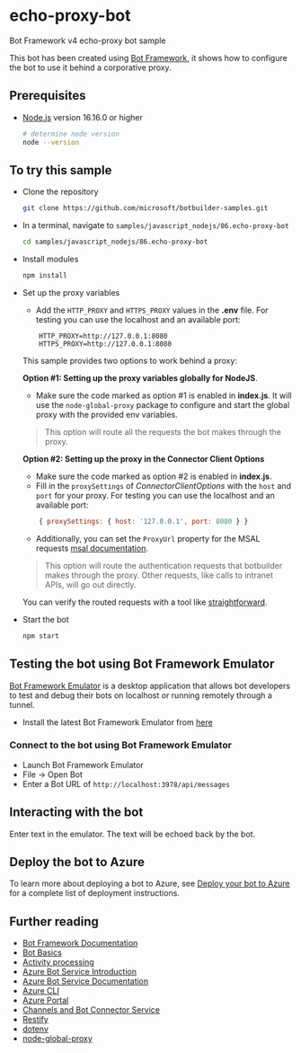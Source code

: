 # echo-proxy-bot

Bot Framework v4 echo-proxy bot sample

This bot has been created using [Bot Framework](https://dev.botframework.com), it shows how to configure the bot to use it behind a corporative proxy.

## Prerequisites

- [Node.js](https://nodejs.org) version 16.16.0 or higher

    ```bash
    # determine node version
    node --version
    ```

## To try this sample

- Clone the repository

    ```bash
    git clone https://github.com/microsoft/botbuilder-samples.git
    ```

- In a terminal, navigate to `samples/javascript_nodejs/86.echo-proxy-bot`

    ```bash
    cd samples/javascript_nodejs/86.echo-proxy-bot
    ```

- Install modules

    ```bash
    npm install
    ```

- Set up the proxy variables

    - Add the `HTTP_PROXY` and `HTTPS_PROXY` values in the **.env** file. For testing you can use the localhost and an available port: 
    ```
        HTTP_PROXY=http://127.0.0.1:8080
        HTTPS_PROXY=http://127.0.0.1:8080
    ```

    This sample provides two options to work behind a proxy:
    
    **Option #1: Setting up the proxy variables globally for NodeJS**.

    - Make sure the code marked as option #1 is enabled in **index.js**.
    It will use the `node-global-proxy` package to configure and start the global proxy with the provided env variables.

    > This option will route all the requests the bot makes through the proxy.

    **Option #2: Setting up the proxy in the Connector Client Options**
    - Make sure the code marked as option #2 is enabled in **index.js**.
    - Fill in the `proxySettings` of _ConnectorClientOptions_ with the `host` and `port` for your proxy. For testing you can use the localhost and an available port:
    ```JavaScript
        { proxySettings: { host: '127.0.0.1', port: 8080 } }
    ```
    - Additionally, you can set the `ProxyUrl` property for the MSAL requests [msal documentation](https://github.com/AzureAD/microsoft-authentication-library-for-js/blob/dev/lib/msal-node/docs/faq.md#why-doesnt-my-app-function-correctly-when-its-running-behind-a-proxy).

    > This option will route the authentication requests that botbuilder makes through the proxy. Other requests, like calls to intranet APIs, will go out directly. 

    You can verify the routed requests with a tool like [straightforward](https://github.com/berstend/straightforward).

- Start the bot

    ```bash
    npm start
    ```

## Testing the bot using Bot Framework Emulator

[Bot Framework Emulator](https://github.com/microsoft/botframework-emulator) is a desktop application that allows bot developers to test and debug their bots on localhost or running remotely through a tunnel.

- Install the latest Bot Framework Emulator from [here](https://github.com/Microsoft/BotFramework-Emulator/releases)

### Connect to the bot using Bot Framework Emulator

- Launch Bot Framework Emulator
- File -> Open Bot
- Enter a Bot URL of `http://localhost:3978/api/messages`

## Interacting with the bot

Enter text in the emulator.  The text will be echoed back by the bot.

## Deploy the bot to Azure

To learn more about deploying a bot to Azure, see [Deploy your bot to Azure](https://aka.ms/azuredeployment) for a complete list of deployment instructions.

## Further reading

- [Bot Framework Documentation](https://docs.botframework.com)
- [Bot Basics](https://docs.microsoft.com/azure/bot-service/bot-builder-basics?view=azure-bot-service-4.0)
- [Activity processing](https://docs.microsoft.com/en-us/azure/bot-service/bot-builder-concept-activity-processing?view=azure-bot-service-4.0)
- [Azure Bot Service Introduction](https://docs.microsoft.com/azure/bot-service/bot-service-overview-introduction?view=azure-bot-service-4.0)
- [Azure Bot Service Documentation](https://docs.microsoft.com/azure/bot-service/?view=azure-bot-service-4.0)
- [Azure CLI](https://docs.microsoft.com/cli/azure/?view=azure-cli-latest)
- [Azure Portal](https://portal.azure.com)
- [Channels and Bot Connector Service](https://docs.microsoft.com/en-us/azure/bot-service/bot-concepts?view=azure-bot-service-4.0)
- [Restify](https://www.npmjs.com/package/restify)
- [dotenv](https://www.npmjs.com/package/dotenv)
- [node-global-proxy](https://www.npmjs.com/package/node-global-proxy)
